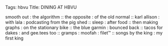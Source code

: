 Tags: hbvu
Title: DINING AT HBVU
  
smooth out : the algorithm :: the opposite : of the old normal :: karl allison : with lala : podcasting from the pig shed :: sleep : after food :: then making graphs : on the stationary bike :: the blue garmin : bounced back :: tacos for dakes : and gee.tees too :: gramps : moofah : filet™ :: songs by the king : my first king